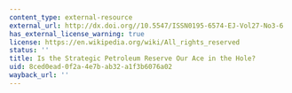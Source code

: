 ```yaml
---
content_type: external-resource
external_url: http://dx.doi.org//10.5547/ISSN0195-6574-EJ-Vol27-No3-6
has_external_license_warning: true
license: https://en.wikipedia.org/wiki/All_rights_reserved
status: ''
title: Is the Strategic Petroleum Reserve Our Ace in the Hole?
uid: 8ced0ead-0f2a-4e7b-ab32-a1f3b6076a02
wayback_url: ''
---
```

